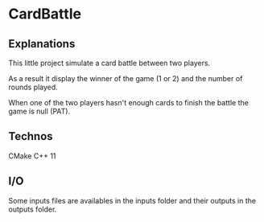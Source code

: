 # CardBattle

## Explanations

This little project simulate a card battle between two players.

As a result it display the winner of the game (1 or 2) and the number of rounds played.

When one of the two players hasn't enough cards to finish the battle the game is null (PAT).


## Technos

CMake
C++ 11


## I/O

Some inputs files are availables in the inputs folder and their outputs in the outputs folder.